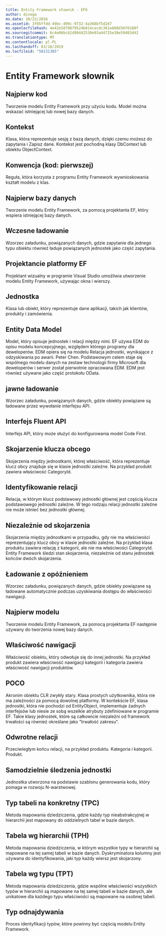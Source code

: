 ```yaml
---
title: Entity Framework słownik - EF6
author: divega
ms.date: 10/23/2016
ms.assetid: 3f05ffdd-49bc-499c-9732-4a368bf5d2d7
ms.openlocfilehash: 4e42e5870879524b814cecdc361e688d36f0180f
ms.sourcegitcommit: 6c4e06bc62d98442530e93a44725e38e59483d42
ms.translationtype: MT
ms.contentlocale: pl-PL
ms.lasthandoff: 03/18/2019
ms.locfileid: "58131385"
---
```

# <a name="entity-framework-glossary"></a>Entity Framework słownik
## <a name="code-first"></a>Najpierw kod
Tworzenie modelu Entity Framework przy użyciu kodu. Model można wskazać istniejącej lub nowej bazy danych.

## <a name="context"></a>Kontekst
Klasa, która reprezentuje sesję z bazą danych, dzięki czemu możesz do zapytania i Zapisz dane. Kontekst jest pochodną klasy DbContext lub obiektu ObjectContext.

## <a name="convention-code-first"></a>Konwencja (kod: pierwszej)
Reguła, która korzysta z programu Entity Framework wywnioskowania kształt modelu z klas.

## <a name="database-first"></a>Najpierw bazy danych
Tworzenie modelu Entity Framework, za pomocą projektanta EF, który wspiera istniejącej bazy danych.

## <a name="eager-loading"></a>Wczesne ładowanie
Wzorzec załadunku, powiązanych danych, gdzie zapytanie dla jednego typu obiektu również ładuje powiązanych jednostek jako część zapytania.

## <a name="ef-designer"></a>Projektancie platformy EF
Projektant wizualny w programie Visual Studio umożliwia utworzenie modelu Entity Framework, używając okna i wierszy.

## <a name="entity"></a>Jednostka
Klasa lub obiekt, który reprezentuje dane aplikacji, takich jak klientów, produkty i zamówienia.

## <a name="entity-data-model"></a>Entity Data Model
Model, który opisuje jednostek i relacji między nimi. EF używa EDM do opisu modelu koncepcyjnego, względem którego programy dla deweloperów. EDM opiera się na modelu Relacja jednostki, wynikające z odzyskiwania po awarii. Peter Chen. Podstawowym celem staje się wspólnego modelu danych na zestaw technologii firmy Microsoft dla deweloperów i serwer został pierwotnie opracowana EDM. EDM jest również używane jako część protokołu OData.

## <a name="explicit-loading"></a>jawne ładowanie
Wzorzec załadunku, powiązanych danych, gdzie obiekty powiązane są ładowane przez wywołanie interfejsu API.

## <a name="fluent-api"></a>Interfejs Fluent API
Interfejs API, który może służyć do konfigurowania model Code First.

## <a name="foreign-key-association"></a>Skojarzenie klucza obcego
Skojarzenia między jednostkami, której właściwość, która reprezentuje klucz obcy znajduje się w klasie jednostki zależne. Na przykład produkt zawiera właściwość CategoryId.

## <a name="identifying-relationship"></a>Identyfikowanie relacji
Relacja, w którym klucz podstawowy jednostki głównej jest częścią klucza podstawowego jednostki zależne. W tego rodzaju relacji jednostki zależne nie może istnieć bez jednostki głównej.

## <a name="independent-association"></a>Niezależnie od skojarzenia
Skojarzenia między jednostkami w przypadku, gdy nie ma właściwości reprezentujący klucz obcy w klasie jednostki zależne. Na przykład klasa produktu zawiera relację z kategorii, ale nie ma właściwości CategoryId. Entity Framework śledzi stan skojarzenia, niezależnie od stanu jednostek końców dwóch skojarzenia.

## <a name="lazy-loading"></a>Ładowanie z opóźnieniem
Wzorzec załadunku, powiązanych danych, gdzie obiekty powiązane są ładowane automatycznie podczas uzyskiwania dostępu do właściwości nawigacji.

## <a name="model-first"></a>Najpierw modelu
Tworzenie modelu Entity Framework, za pomocą projektanta EF następnie używany do tworzenia nowej bazy danych.

## <a name="navigation-property"></a>Właściwość nawigacji
Właściwość obiektu, który odwołuje się do innej jednostki. Na przykład produkt zawiera właściwość nawigacji kategorii i kategoria zawiera właściwość nawigacji produktów.

## <a name="poco"></a>POCO
Akronim obiektu CLR zwykły stary. Klasa prostych użytkownika, która nie ma zależności za pomocą dowolnej platformy. W kontekście EF, klasa jednostki, która nie pochodzi od EntityObject, implementuje żadnych interfejsów lub niesie ze sobą wszelkie atrybuty zdefiniowane w programie EF. Takie klasy jednostek, które są całkowicie niezależni od framework trwałości są również określane jako "trwałość zakresu".  

## <a name="relationship-inverse"></a>Odwrotne relacji
Przeciwległym końcu relacji, na przykład produktu. Kategoria i kategorii. Produkt.

## <a name="self-tracking-entity"></a>Samodzielnie śledzenia jednostki
Jednostka utworzona na podstawie szablonu generowania kodu, który pomaga w rozwoju N-warstwowej.

## <a name="table-per-concrete-type-tpc"></a>Typ tabeli na konkretny (TPC)
Metoda mapowania dziedziczenia, gdzie każdy typ nieabstrakcyjnej w hierarchii jest mapowany do oddzielnych tabel w bazie danych.

## <a name="table-per-hierarchy-tph"></a>Tabela wg hierarchii (TPH)
Metoda mapowania dziedziczenia, w którym wszystkie typy w hierarchii są mapowane na tej samej tabeli w bazie danych. Dyskryminatora kolumny jest używana do identyfikowania, jaki typ każdy wiersz jest skojarzony.

## <a name="table-per-type-tpt"></a>Tabela wg typu (TPT)
Metoda mapowania dziedziczenia, gdzie wspólne właściwości wszystkich typów w hierarchii są mapowane na tej samej tabeli w bazie danych, ale unikatowe dla każdego typu właściwości są mapowane na osobnej tabeli.

## <a name="type-discovery"></a>Typ odnajdywania
Proces identyfikacji typów, które powinny być częścią modelu Entity Framework.
